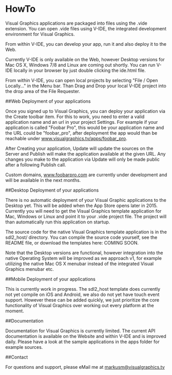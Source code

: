 HowTo
=====
 
Visual Graphics applications are packaged into files using the .vide extension. You can open .vide files using V-IDE, the integrated development environment for Visual Graphics.

From within V-IDE, you can develop your app, run it and also deploy it to the Web.

Currently V-IDE is only available on the Web, however Desktop versions for Mac OS X, Windows 7/8 and Linux are coming out shortly. You can run V-IDE locally in your browser by just double clicking the ide.html file.

From within V-IDE, you can open local projects by selecting "File / Open Locally..." in the Menu bar. Than Drag and Drop your local V-IDE project into the drop area of the File Requester.

##Web Deployment of your applications

Once you signed up to Visual Graphics, you can deploy your application via the Create toolbar item. For this to work, you need to enter a valid application name and an url in your project Settings. For example if your application is called "Foobar Pro", this would be your application name and the URL could be "foobar_pro", after deployment the app would than be reachable under www.visualgraphics.tv/apps/foobar_pro.

After Creating your application, Update will update the sources on the Server and Publish will make the application available at the given URL. Any changes you make to the application via Update will only be made public after a following Publish call.

Custom domains, www.foobarpro.com are currently under development and will be available in the next months.

##Desktop Deployment of your applications

There is no automatic deployment of your Visual Graphic applications to the Desktop yet. This will be added when the App Store opens later in 2015. Currently you will need to get the Visual Graphics template application for Mac, Windows or Linux and point it to your .vide project file. The project will than automatically run this application on startup.

The source code for the native Visual Graphics template application is in the sdl2_host/ directory. You can compile the source code yourself, see the README file, or download the templates here: COMING SOON.

Note that the Desktop versions are functional, however integration into the native Operating System will be improved as we approach v1, for example utilizing the native Mac OS X menubar instead of the integrated Visual Graphics menubar etc.

##Mobile Deployment of your applications

This is currently work in progress. The sdl2_host template does currently not yet compile on iOS and Android, we also do not yet have touch event support. However these can be added quickly, we just prioritize the core functionality of Visual Graphics over working out every platform at the moment.


##Documentation

Documentation for Visual Graphics is currently limited. The current API documentation is available on the Website and within V-IDE and is improved daily. Please have a look at the sample applications in the apps folder for example sources.

##Contact

For questions and support, please eMail me at markusm@visualgraphics.tv


